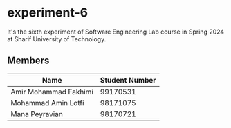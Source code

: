 # experiment-6
It's the sixth experiment of Software Engineering Lab course in Spring 2024 at Sharif University of Technology.

## Members
| Name                  | Student Number |
| --------------------- | --------       |
| Amir Mohammad Fakhimi | 99170531       |
| Mohammad Amin Lotfi   | 98171075       |
| Mana Peyravian        | 98170721       |
